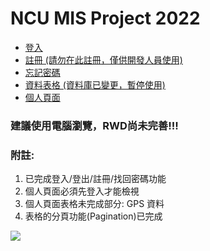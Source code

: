 # NCU MIS Project 2022

* [登入](https://qi-xiang.github.io/NCU_Project_Demo/FireBaseDemo/)
* [註冊 (請勿在此註冊，僅供開發人員使用)](https://qi-xiang.github.io/NCU_Project_Demo/FireBaseDemo/signup.html)
* [忘記密碼](https://qi-xiang.github.io/NCU_Project_Demo/FireBaseDemo/resetPassword.html)
* [資料表格 (資料庫已變更，暫停使用)](https://qi-xiang.github.io/NCU_Project_Demo/FireBaseDemo/table.html)
* [個人頁面](https://qi-xiang.github.io/NCU_Project_Demo/FireBaseDemo/user_profile.html)

### 建議使用電腦瀏覽，RWD尚未完善!!!

### 附註:

1. 已完成登入/登出/註冊/找回密碼功能
2. 個人頁面必須先登入才能檢視
3. 個人頁面表格未完成部分: GPS 資料
4. 表格的分頁功能(Pagination)已完成

![](https://spy-family.net/assets/img/episodes/episode3_1.jpg)